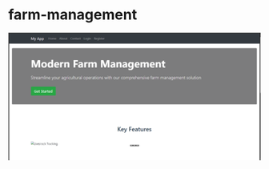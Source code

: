 # farm-management

![My Local Photo](/frontend//src/assets/repopic/Screenshot%202025-08-02%20014236.png)
